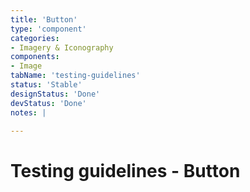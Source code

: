 ```yaml
---
title: 'Button'
type: 'component'
categories:
- Imagery & Iconography
components:
- Image
tabName: 'testing-guidelines'
status: 'Stable'
designStatus: 'Done'
devStatus: 'Done'
notes: |

---
```


<h1>Testing guidelines - Button</h1>
